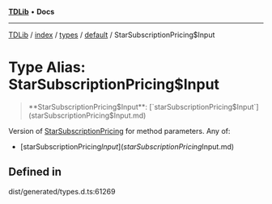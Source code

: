 [**TDLib**](../../../../../../README.md) • **Docs**

***

[TDLib](../../../../../../modules.md) / [index](../../../../../README.md) / [types](../../../README.md) / [default](../README.md) / StarSubscriptionPricing$Input

# Type Alias: StarSubscriptionPricing$Input

> **StarSubscriptionPricing$Input**: [`starSubscriptionPricing$Input`](starSubscriptionPricing$Input.md)

Version of [StarSubscriptionPricing](StarSubscriptionPricing-1.md) for method parameters.
Any of:
- [starSubscriptionPricing$Input](starSubscriptionPricing$Input.md)

## Defined in

dist/generated/types.d.ts:61269
